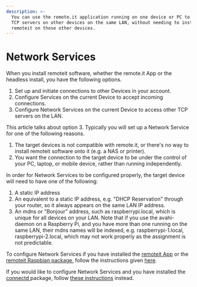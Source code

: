 ```yaml
---
description: >-
  You can use the remote.it application running on one device or PC to access
  TCP servers on other devices on the same LAN, without needing to install
  remoteit on those other devices.
---
```


# Network Services

When you install remoteit software, whether the remote.it App or the headless install, you have the following options.

1. Set up and initiate connections to other Devices in your account.
2. Configure Services on the current Device to accept incoming connections.
3. Configure Network Services on the current Device to access other TCP servers on the LAN.

This article talks about option 3.  Typically you will set up a Network Service for one of the following reasons.

1. The target devices is not compatible with remote.it, or there's no way to install remoteit software onto it \(e.g. a NAS or printer\).
2. You want the connection to the target device to be under the control of your PC, laptop, or mobile device, rather than running independently.  

In order for Network Services to be configured properly, the target device will need to have one of the following:

1. A static IP address
2. An equivalent to a static IP address, e.g. "DHCP Reservation" through your router, so it always appears on the same LAN IP address.
3. An mdns or "Bonjour" address, such as raspberrypi.local, which is unique for all devices on your LAN.  Note that if you use the avahi-daemon on a Raspberry Pi, and you have more than one running on the same LAN, their mdns names will be indexed, e.g. raspberrypi-1.local, raspberrypi-2.local, which may not work properly as the assignment is not predictable.

To configure Network Services if you have installed the [remoteit App](adding-remote.it-to-your-device/desktop-help.md) or the [remoteit Raspbian package,](adding-remote.it-to-your-device/the-remoteit-package-for-raspbian.md) follow the instructions given [here](network-services.md).

If you would like to configure Network Services and you have installed the [connectd ](platforms/all-other-linux-flavors.md)package, follow [these instructions](adding-remote.it-to-your-device/using-the-interactive-installer/add-a-service-to-a-lan-application/) instead.

